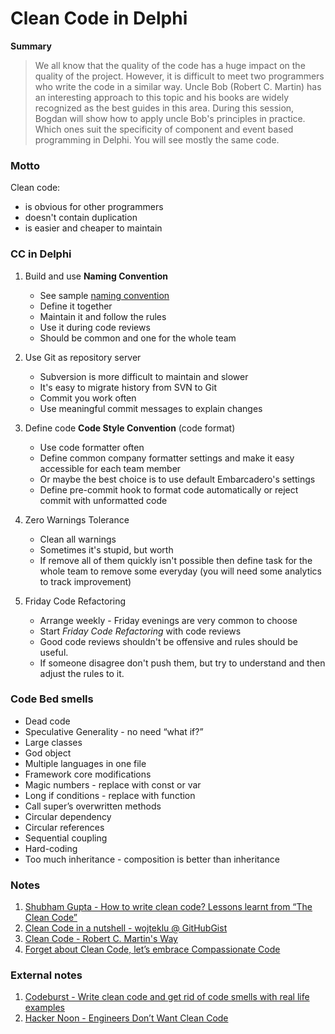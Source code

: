# Clean Code in Delphi

**Summary**

> We all know that the quality of the code has a huge impact on the quality of the project. However, it is difficult to meet two programmers who write the code in a similar way. Uncle Bob (Robert C. Martin) has an interesting approach to this topic and his books are widely recognized as the best guides in this area. During this session, Bogdan will show how to apply uncle Bob's principles in practice. Which ones suit the specificity of component and event based programming in Delphi. You will see mostly the same code.


### Motto

Clean code:

* is obvious for other programmers
* doesn't contain duplication
* is easier and cheaper to maintain

### CC in Delphi

1. Build and use **Naming Convention**
    * See sample [naming convention](./NamingConvetion.md)
    * Define it together
    * Maintain it and follow the rules
    * Use it during code reviews
    * Should be common and one for the whole team

2. Use Git as repository server
    * Subversion is more difficult to maintain and slower
    * It's easy to migrate history from SVN to Git
    * Commit you work often
    * Use meaningful commit messages to explain changes 

3. Define code **Code Style Convention** (code format)
    * Use code formatter often
    * Define common company formatter settings and make it easy accessible for each team member
    * Or maybe the best choice is to use default Embarcadero's settings
    * Define pre-commit hook to format code automatically or reject commit with unformatted code

4. Zero Warnings Tolerance
    * Clean all warnings
    * Sometimes it's stupid, but worth
    * If remove all of them quickly isn't possible then define task for the whole team to remove some everyday (you will need some analytics to track improvement)

5. Friday Code Refactoring
    * Arrange weekly - Friday evenings are very common to choose
    * Start *Friday Code Refactoring* with code reviews
    * Good code reviews shouldn't be offensive and rules should be useful.
    * If someone disagree don't push them, but try to understand and then adjust the rules to it.


### Code Bed smells

* Dead code
* Speculative Generality - no need “what if?”
* Large classes
* God object
* Multiple languages in one file
* Framework core modifications
* Magic numbers - replace with const or var
* Long if conditions - replace with function
* Call super’s overwritten methods
* Circular dependency
* Circular references
* Sequential coupling
* Hard-coding
* Too much inheritance - composition is better than inheritance

### Notes

1. [Shubham Gupta - How to write clean code? Lessons learnt from “The Clean Code”](./notes/Mindworks.md)
2. [Clean Code in a nutshell - wojteklu @ GitHubGist](https://gist.github.com/wojteklu/73c6914cc446146b8b533c0988cf8d29)
3. [Clean Code - Robert C. Martin's Way](./notes/DZone.md)
4. [Forget about Clean Code, let’s embrace Compassionate Code](./notes/BiggerBox.md)

### External notes

1. [Codeburst - Write clean code and get rid of code smells with real life examples](https://codeburst.io/write-clean-code-and-get-rid-of-code-smells-aea271f30318)
2. [Hacker Noon - Engineers Don’t Want Clean Code](https://hackernoon.com/engineers-dont-want-clean-code-2dd64cc361c1)
